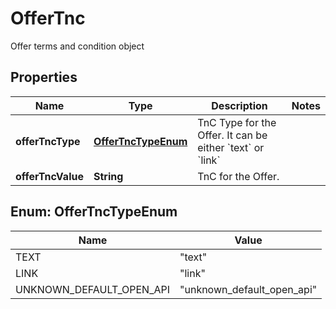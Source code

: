 

# OfferTnc

Offer terms and condition object

## Properties

| Name | Type | Description | Notes |
|------------ | ------------- | ------------- | -------------|
|**offerTncType** | [**OfferTncTypeEnum**](#OfferTncTypeEnum) | TnC Type for the Offer. It can be either &#x60;text&#x60; or &#x60;link&#x60; |  |
|**offerTncValue** | **String** | TnC for the Offer. |  |



## Enum: OfferTncTypeEnum

| Name | Value |
|---- | -----|
| TEXT | &quot;text&quot; |
| LINK | &quot;link&quot; |
| UNKNOWN_DEFAULT_OPEN_API | &quot;unknown_default_open_api&quot; |



